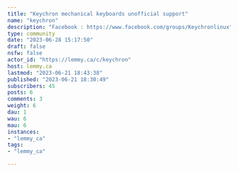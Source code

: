 ```yaml
---
title: "Keychron mechanical keyboards unofficial support" 
name: "keychron"
description: "Facebook : https://www.facebook.com/groups/Keychronlinux"
type: community
date: "2023-06-28 15:17:50"
draft: false
nsfw: false
actor_id: "https://lemmy.ca/c/keychron"
host: lemmy.ca
lastmod: "2023-06-21 18:43:38"
published: "2023-06-21 18:30:49"
subscribers: 45
posts: 6
comments: 3
weight: 6
dau: 1
wau: 6
mau: 6
instances:
- "lemmy_ca"
tags: 
- "lemmy_ca"

---
```


